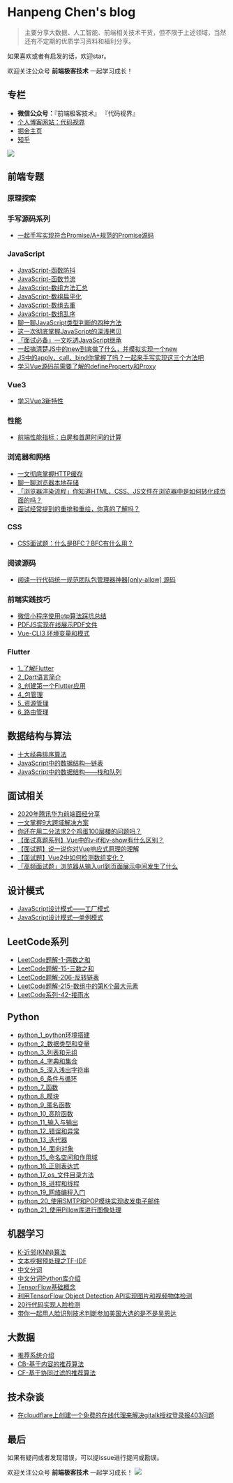 # Hanpeng Chen's blog

>主要分享大数据、人工智能、前端相关技术干货，但不限于上述领域，当然还有不定期的优质学习资料和福利分享。

如果喜欢或者有启发的话，欢迎star。

欢迎关注公众号 **前端极客技术** 一起学习成长！ 

## 专栏
- **微信公众号：**『前端极客技术』  『代码视界』
- [个人博客网站：代码视界](http://www.chenhanpeng.com/)
- [掘金主页](https://juejin.cn/user/1063982988795911)
- [知乎](https://www.zhihu.com/people/hanpengchen)

![](https://image.chenhanpeng.com/static/blog-images/blogImages/2020/autumn/article-gzh-qrcode.png)


## 前端专题
### 原理探索


### 手写源码系列
- [一起手写实现符合Promise/A+规范的Promise源码](.\source\_posts\javascript\手写Promise源码.md)

### JavaScript
- [JavaScript-函数防抖](./source/_posts/javascript/JavaScript防抖.md)
- [JavaScript-函数节流](./source/_posts/javascript/JavaScript节流.md)
- [JavaScript-数组方法汇总](./source/_posts/javascript/JavaScript数组方法汇总.md)
- [JavaScript-数组扁平化](./source/_posts/javascript/JavaScript数组扁平化.md)
- [JavaScript-数组去重](./source/_posts/javascript/JavaScript数组去重.md)
- [JavaScript-数组乱序](./source/_posts/javascript/JavaScript数组乱序.md)
- [聊一聊JavaScript类型判断的四种方法](./source/_posts/javascript/聊一聊JavaScript类型判断的四种方法.md)
- [这一次彻底掌握JavaScript的深浅拷贝](./source/_posts/javascript/这一次彻底掌握JavaScript的深浅拷贝.md)
- [「面试必备」一文吃透JavaScript继承](./source/_posts/javascript/一文吃透JavaScript继承.md)
- [一起搞清楚JS中的new到底做了什么，并模拟实现一个new](./source/_posts/javascript/JS中的new.md)
- [JS中的apply、call、bind你掌握了吗？一起来手写实现这三个方法吧](./source/_posts/javascript/this-apply-call-bind.md)
- [学习Vue源码前需要了解的defineProperty和Proxy](./source/_posts/javascript/defineProperty和Proxy.md)


### Vue3
- [学习Vue3新特性](./source/_posts/vue_series/学习Vue3新特性.md)


### 性能
- [前端性能指标：白屏和首屏时间的计算](./source/_posts/fe/白屏和首屏时间计算.md)

### 浏览器和网络
- [一文彻底掌握HTTP缓存](./source/_posts/fe/HTTP缓存.md)
- [聊一聊浏览器本地存储](./source/_posts/fe/聊一聊浏览器本地存储.md)
- [「浏览器渲染流程」你知道HTML、CSS、JS文件在浏览器中是如何转化成页面的吗？](https://www.chenhanpeng.com/how-to-render-page-on-the-browser/)
- [面试经常提到的重排和重绘，你真的了解吗？](https://www.chenhanpeng.com/reflow-and-repaint/)

### CSS
- [CSS面试题：什么是BFC？BFC有什么用？](./source/_posts/css/BFC.md)

### 阅读源码
- [阅读一行代码统一规范团队包管理器神器[only-allow] 源码](./source/_posts/source_code_learning/only-allow.md)

### 前端实践技巧
- [微信小程序使用otp算法踩坑总结](./source/_posts/bug_summary/微信小程序使用otp算法踩坑总结.md)
- [PDFJS实现在线展示PDF文件](./source/_posts/vue_series/PDFJS实现在线展示PDF文件.md)
- [Vue-CLI3 环境变量和模式](./source/_posts/vue_series/vue-cli3-环境变量和模式.md)


### Flutter
- [1_了解Flutter](./source/_posts/flutter/1_了解Flutter.md)
- [2_Dart语言简介](./source/_posts/flutter/2_Dart语言简介.md)
- [3_创建第一个Flutter应用](./source/_posts/flutter/3_创建第一个Flutter应用.md)
- [4_包管理](./source/_posts/flutter/4_包管理.md)
- [5_资源管理](./source/_posts/flutter/5_资源管理.md)
- [6_路由管理](./source/_posts/flutter/6_路由管理.md)

## 数据结构与算法
- [十大经典排序算法](./source/_posts/algorithm/十大经典排序算法.md)
- [JavaScript中的数据结构—链表](./source/_posts/algorithm/JavaScript中的数据结构—链表.md)
- [JavaScript中的数据结构——栈和队列](./source/_posts/algorithm/JavaScript中的数据结构——栈和队列.md)


## 面试相关
- [2020年腾讯华为前端面经分享](./source/_posts/interview/2020年腾讯华为前端面经分享.md)
- [一文掌握9大跨域解决方案](./source/_posts/interview/跨域及其九种解决方法.md)
- [你还在用二分法求2个鸡蛋100层楼的问题吗？](./source/_posts/interview/2个鸡蛋100层楼.md)
- [【面试真题系列】Vue中的v-if和v-show有什么区别？](./source/_posts/interview/Vue中的v-if和v-show有什么区别.md)
- [【面试题】说一说你对Vue响应式原理的理解](./source_posts/interview/说一说你对Vue响应式原理的理解.md)
- [【面试题】Vue2中如何检测数组变化？](./source/_posts/interview/Vue2中如何检测数组变化.md)
- [「高频面试题」浏览器从输入url到页面展示中间发生了什么](./source/_posts/interview/浏览器从输入url到页面展示中间发生了什么.md)

## 设计模式
- [JavaScript设计模式——工厂模式](./source/_posts/javascript_design_pattern/JavaScript设计模式——工厂模式.md)
- [JavaScript设计模式—单例模式](./source/_posts/javascript_design_pattern/JavaScript设计模式—单例模式.md)

## LeetCode系列
- [LeetCode题解-1-两数之和](./source/_posts/leetcode/LeetCode题解-1-两数之和.md)
- [LeetCode题解-15-三数之和](./source/_posts/leetcode/LeetCode题解-15-三数之和.md)
- [LeetCode题解-206-反转链表](./source/_posts/leetcode/LeetCode题解-206-反转链表.md)
- [LeetCode题解-215-数组中的第K个最大元素](./source/_posts/leetcode/LeetCode题解-215-数组中的第K个最大元素.md)
- [LeetCode系列-42-接雨水](./source/_posts/leetcode/LeetCode-42-接雨水.md)

## Python
- [python_1_python环境搭建](./source/_posts/python_series/python_1_python环境搭建.md)
- [python_2_数据类型和变量](./source/_posts/python_series/python_2_数据类型和变量.md)
- [python_3_列表和元组](./source/_posts/python_series/python_3_列表和元组.md)
- [python_4_字典和集合](./source/_posts/python_series/python_4_字典和集合.md)
- [python_5_深入浅出字符串](./source/_posts/python_series/python_5_深入浅出字符串.md)
- [python_6_条件与循环](./source/_posts/python_series/python_6_条件与循环.md)
- [python_7_函数](./source/_posts/python_series/python_7_函数.md)
- [python_8_模块](./source/_posts/python_series/python_8_模块.md)
- [python_9_匿名函数](./source/_posts/python_series/python_9_匿名函数.md)
- [python_10_高阶函数](./source/_posts/python_series/python_10_高阶函数.md)
- [python_11_输入与输出](./source/_posts/python_series/python_11_输入与输出.md)
- [python_12_错误和异常](./source/_posts/python_series/python_12_错误和异常.md)
- [python_13_迭代器](./source/_posts/python_series/python_13_迭代器.md)
- [python_14_面向对象](./source/_posts/python_series/python_14_面向对象.md)
- [python_15_命名空间和作用域](./source/_posts/python_series/python_15_命名空间和作用域.md)
- [python_16_正则表达式](./source/_posts/python_series/python_16_正则表达式.md)
- [python_17_os_文件目录方法](./source/_posts/python_series/python_17_os_文件目录方法.md)
- [python_18_进程和线程](./source/_posts/python_series/python_18_进程和线程.md)
- [python_19_网络编程入门](./source/_posts/python_series/python_19_网络编程入门.md)
- [python_20_使用SMTP和POP模块实现收发电子邮件](./source/_posts/python_series/python_20_使用SMTP和POP模块实现收发电子邮件.md)
- [python_21_使用Pillow库进行图像处理](./source/_posts/python_series/python_21_使用Pillow库进行图像处理.md)

## 机器学习
- [K-近邻(KNN)算法](./source/_posts/machine_learning/knn.md)
- [文本挖掘预处理之TF-IDF](./source/_posts/machine_learning/TF-IDF-1.md)
- [中文分词](./source/_posts/machine_learning/中文分词.md)
- [中文分词Python库介绍](./source/_posts/machine_learning/中文分词Python库介绍.md)
- [TensorFlow基础概念](./source/_posts/machine_learning/TensorFlow基础概念.md)
- [利用TensorFlow Object Detection API实现图片和视频物体检测](./source/_posts/machine_learning/利用TensorFlow_Object_Detection_API实现图片和视频物体检测.md)
- [20行代码实现人脸检测](./source/_posts/machine_learning/20行代码实现人脸检测.md)
- [带你一起用人脸识别技术判断参加美国大选的是不是吴恩达](./source/_posts/machine_learning/带你一起用人脸识别技术判断参加美国大选的是不是吴恩达.md)

## 大数据
- [推荐系统介绍](./source/_posts/big_data/推荐系统介绍.md)
- [CB-基于内容的推荐算法](./source/_posts/big_data/CB-基于内容的推荐算法.md)
- [CF-基于协同过滤的推荐算法](./source/_posts/big_data/CF-基于协同过滤的推荐算法.md)

## 技术杂谈
- [在cloudflare上创建一个免费的在线代理来解决gitalk授权登录报403问题](./source/_posts/other/创建一个免费的在线代理来解决gitalk授权登录报403问题.md)


## 最后
如果有疑问或者发现错误，可以提issue进行提问或勘误。

欢迎关注公众号 **前端极客技术** 一起学习成长！ 
![](https://image.chenhanpeng.com/static/blog-images/blogImages/2020/winter/20201209120654.png)